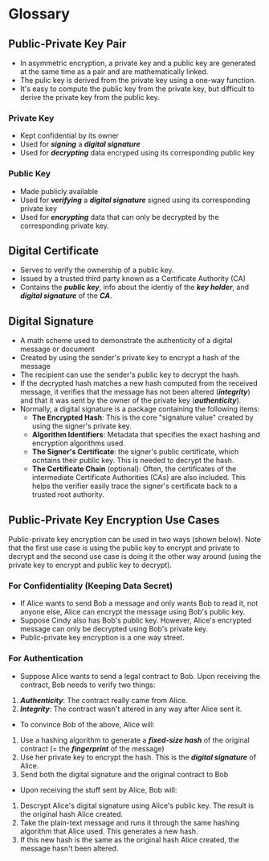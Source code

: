 # Glossary

## Public-Private Key Pair
* In asymmetric encryption, a private key and a public key are generated at the same time as a pair and are mathematically linked. 
* The pulic key is derived from the private key using a one-way function. 
* It's easy to compute the public key from the private key, but difficult to derive the private key from the public key. 
### Private Key
* Kept confidential by its owner
* Used for ***signing*** a ***digital signature***
* Used for ***decrypting*** data encryped using its corresponding public key

### Public Key 
* Made publicly available
* Used for ***verifying*** a ***digital signature*** signed using its corresponding private key
* Used for ***encrypting*** data that can only be decrypted by the corresponding private key.

## Digital Certificate
* Serves to verify the ownership of a public key. 
* Issued by a trusted third party known as a Certificate Authority (CA)
* Contains the ***public key***, info about the identiy of the ***key holder***, and ***digital signature*** of the ***CA***.

## Digital Signature
* A math scheme used to demonstrate the authenticity of a digital message or document
* Created by using the sender's private key to encrypt a hash of the message 
* The recipient can use the sender's public key to decrypt the hash. 
* If the decrypted hash matches a new hash computed from the received message, it verifies that the message has not been altered (***integrity***) and that it was sent by the owner of the private key (***authenticity***). 
* Normally, a digital signature is a package containing the following items: 
    * **The Encrypted Hash**: This is the core "signature value" created by using the signer's private key.
    * **Algorithm Identifiers**: Metadata that specifies the exact hashing and encryption algorithms used.
    * **The Signer's Certificate**: the signer's public certificate, which ocntains their public key. This is needed to decrypt the hash. 
    * **The Certificate Chain** (optional): Often, the certificates of the intermediate Certificate Authorities (CAs) are also included. This helps the verifier easily trace the signer's certificate back to a trusted root authority.  

## Public-Private Key Encryption Use Cases
Public-private key encryption can be used in two ways (shown below). Note that the first use case is using the public key to encrypt and private to decrypt and the second use case is doing it the other way around (using the private key to encrypt and public key to decrypt). 
### For Confidentiality (Keeping Data Secret)
* If Alice wants to send Bob a message and only wants Bob to read it, not anyone else, Alice can encrypt the message using Bob's public key. 
* Suppose Cindy also has Bob's public key. However, Alice's encrypted message can only be decrypted using Bob's private key. 
* Public-private key encryption is a one way street. 

### For Authentication 
* Suppose Alice wants to send a legal contract to Bob. Upon receiving the contract, Bob needs to verify two things:
1) ***Authenticity***: The contract really came from Alice.
2) ***Integrity***: The contract wasn't altered in any way after Alice sent it.
* To convince Bob of the above, Alice will:
1) Use a hashing algorithm to generate a ***fixed-size hash*** of the original contract (= the ***fingerprint*** of the message) 
2) Use her private key to encrypt the hash. This is the ***digital signature*** of Alice. 
3) Send both the digital signature and the original contract to Bob
* Upon receiving the stuff sent by Alice, Bob will: 
1) Descrypt Alice's digital signature using Alice's public key. The result is the original hash Alice created. 
2) Take the plain-text message and runs it through the same hashing algorithm that Alice used. This generates a new hash. 
3) If this new hash is the same as the original hash Alice created, the message hasn't been altered. 